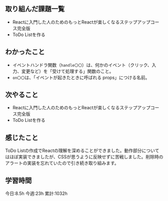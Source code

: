 ## 取り組んだ課題一覧
- Reactに入門した人のためのもっとReactが楽しくなるステップアップコース完全版
- ToDo Listを作る
	
## わかったこと

- イベントハンドラ関数（`handle〇〇`）は、何かのイベント（クリック、入力、変更など）を「受けて処理する」関数のこと。
- `on〇〇`は、「イベントが起きたときに呼ばれる props」につける名前。




## 次やること
- Reactに入門した人のためのもっとReactが楽しくなるステップアップコース完全版
- ToDo Listを作る


## 感じたこと
ToDo Listの作成でReactの理解を深めることができました。動作部分についてはほぼ実装できましたが、CSSが思うように反映せずに苦戦しました。削除時のアラートの実装を忘れていたので引き続き取り組みます。




## 学習時間
今日:8.5h
今週:23h 
累計:1032h